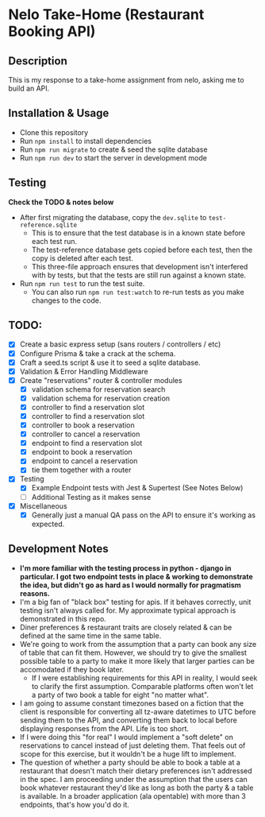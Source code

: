 # Nelo Take-Home (Restaurant Booking API)

## Description

This is my response to a take-home assignment from nelo, asking me to build an API.

## Installation & Usage

- Clone this repository
- Run `npm install` to install dependencies
- Run `npm run migrate` to create & seed the sqlite database
- Run `npm run dev` to start the server in development mode

## Testing

**Check the TODO & notes below**

- After first migrating the database, copy the `dev.sqlite` to `test-reference.sqlite`
  - This is to ensure that the test database is in a known state before each test run.
  - The test-reference database gets copied before each test, then the copy is deleted after each test.
  - This three-file approach ensures that development isn't interfered with by tests, but that the tests are still run against a known state.
- Run `npm run test` to run the test suite.
  - You can also run `npm run test:watch` to re-run tests as you make changes to the code.

## TODO:

- [x] Create a basic express setup (sans routers / controllers / etc)
- [x] Configure Prisma & take a crack at the schema.
- [x] Craft a seed.ts script & use it to seed a sqlite database.
- [x] Validation & Error Handling Middleware
- [x] Create "reservations" router & controller modules
  - [x] validation schema for reservation search
  - [x] validation schema for reservation creation
  - [x] controller to find a reservation slot
  - [x] controller to find a reservation slot
  - [x] controller to book a reservation
  - [x] controller to cancel a reservation
  - [x] endpoint to find a reservation slot
  - [x] endpoint to book a reservation
  - [x] endpoint to cancel a reservation
  - [x] tie them together with a router
- [x] Testing
  - [x] Example Endpoint tests with Jest & Supertest (See Notes Below)
  - [ ] Additional Testing as it makes sense
- [x] Miscellaneous
  - [x] Generally just a manual QA pass on the API to ensure it's working as expected.

## Development Notes

- **I'm more familiar with the testing process in python - django in particular. I got two endpoint tests in place & working to demonstrate the idea, but didn't go as hard as I would normally for pragmatism reasons.**
- I'm a big fan of "black box" testing for apis. If it behaves correctly, unit testing isn't always called for. My approximate typical approach is demonstrated in this repo.
- Diner preferences & restaurant traits are closely related & can be defined at the same time in the same table.
- We're going to work from the assumption that a party can book any size of table that can fit them. However, we should try to give the smallest possible table to a party to make it more likely that larger parties can be accomodated if they book later.
  - If I were establishing requirements for this API in reality, I would seek to clarify the first assumption. Comparable platforms often won't let a party of two book a table for eight "no matter what".
- I am going to assume constant timezones based on a fiction that the client is responsible for converting all tz-aware datetimes to UTC before sending them to the API, and converting them back to local before displaying responses from the API. Life is too short.
- If I were doing this "for real" I would implement a "soft delete" on reservations to cancel instead of just deleting them. That feels out of scope for this exercise, but it wouldn't be a huge lift to implement.
- The question of whether a party should be able to book a table at a restaurant that doesn't match their dietary preferences isn't addressed in the spec. I am proceeding under the assumption that the users can book whatever restaurant they'd like as long as both the party & a table is available. In a broader application (ala opentable) with more than 3 endpoints, that's how you'd do it.
